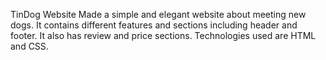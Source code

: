 TinDog Website
Made a simple and elegant website about meeting new dogs. It contains different features and sections including header and footer. It also has review and price sections. Technologies used are HTML and CSS.
